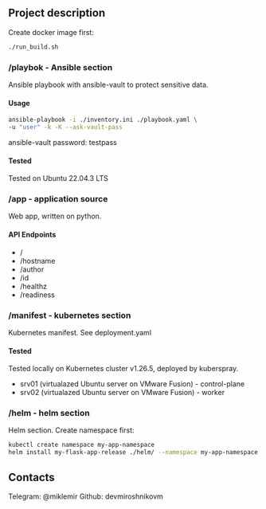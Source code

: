 ## Project description

Create docker image first:

```bash
./run_build.sh
```

### /playbok - Ansible section

Ansible playbook with ansible-vault to protect sensitive data.

#### Usage

```bash
ansible-playbook -i ./inventory.ini ./playbook.yaml \
-u "user" -k -K --ask-vault-pass
```

ansible-vault password: testpass

#### Tested

Tested on Ubuntu 22.04.3 LTS

### /app - application source

Web app, written on python.

#### API Endpoints

- /
- /hostname
- /author
- /id
- /healthz
- /readiness

### /manifest - kubernetes section

Kubernetes manifest. See deployment.yaml

#### Tested

Tested locally on Kubernetes cluster v1.26.5, deployed by kuberspray.

- srv01 (virtualazed Ubuntu server on VMware Fusion) - control-plane
- srv02 (virtualazed Ubuntu server on VMware Fusion) - worker

### /helm - helm section

Helm section.
Create namespace first:

```bash
kubectl create namespace my-app-namespace
helm install my-flask-app-release ./helm/ --namespace my-app-namespace
```

## Contacts

Telegram: @miklemir
Github: devmiroshnikovm
